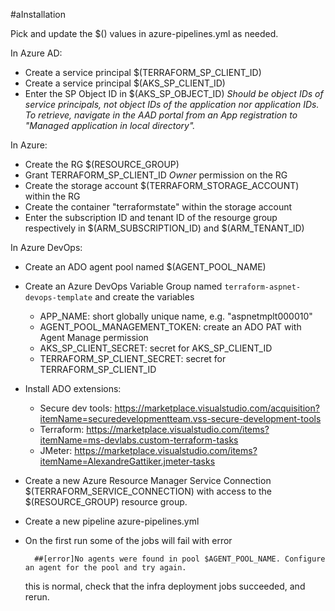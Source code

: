 #aInstallation

Pick and update the $() values in azure-pipelines.yml as needed.

In Azure AD:
  - Create a service principal $(TERRAFORM_SP_CLIENT_ID)
  - Create a service principal $(AKS_SP_CLIENT_ID)
  - Enter the SP Object ID in $(AKS_SP_OBJECT_ID)
    *Should be object IDs of service principals, not object IDs of the application nor application IDs.
    To retrieve, navigate in the AAD portal from an App registration to "Managed application in local directory".*

In Azure:
  - Create the RG $(RESOURCE_GROUP)
  - Grant TERRAFORM_SP_CLIENT_ID *Owner* permission on the RG
  - Create the storage account $(TERRAFORM_STORAGE_ACCOUNT) within the RG
  - Create the container "terraformstate" within the storage account
  - Enter the subscription ID and tenant ID of the resourge group respectively in $(ARM_SUBSCRIPTION_ID) and $(ARM_TENANT_ID)

In Azure DevOps:
  - Create an ADO agent pool named $(AGENT_POOL_NAME)
  - Create an Azure DevOps Variable Group named `terraform-aspnet-devops-template` and create the variables
    - APP_NAME: short globally unique name, e.g. "aspnetmplt000010"
    - AGENT_POOL_MANAGEMENT_TOKEN: create an ADO PAT with Agent Manage permission
    - AKS_SP_CLIENT_SECRET: secret for AKS_SP_CLIENT_ID
    - TERRAFORM_SP_CLIENT_SECRET: secret for TERRAFORM_SP_CLIENT_ID
  - Install ADO extensions:
    - Secure dev tools: https://marketplace.visualstudio.com/acquisition?itemName=securedevelopmentteam.vss-secure-development-tools
    - Terraform: https://marketplace.visualstudio.com/items?itemName=ms-devlabs.custom-terraform-tasks
    - JMeter: https://marketplace.visualstudio.com/items?itemName=AlexandreGattiker.jmeter-tasks
  - Create a new Azure Resource Manager Service Connection $(TERRAFORM_SERVICE_CONNECTION) with access to the $(RESOURCE_GROUP) resource group.
  - Create a new pipeline azure-pipelines.yml
  - On the first run some of the jobs will fail with error
  
          ##[error]No agents were found in pool $AGENT_POOL_NAME. Configure an agent for the pool and try again.

    this is normal, check that the infra deployment jobs succeeded, and rerun.
